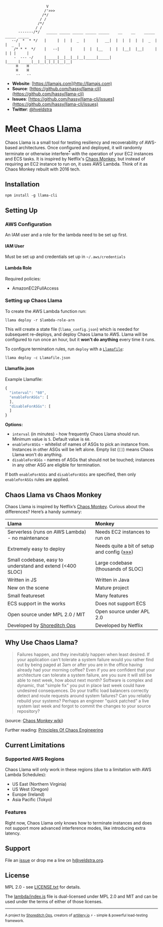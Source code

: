 ```
                   V
                  /'>>>
                 /*/
                / /
               /*/
              / /
      -------/*/   _____ _____ _____ _____ _____    __    __    _____ _____ _____
   --/  *  * */   |     |  |  |  _  |     |   __|  |  |  |  |  |  _  |     |  _  |
    /* * *  */    |   --|     |     |  |  |__   |  |  |__|  |__|     | | | |     |
    -  --- -/     |_____|__|__|__|__|_____|_____|  |_____|_____|__|__|_|_|_|__|__|
     H    H
     H    H
     --   --
```

- **Website**: [https://llamajs.com](http://llamajs.com)
- **Source**: [https://github.com/hassy/llama-cli](https://github.com/hassy/llama-cli)
- **Issues**: [https://github.com/hassy/llama-cli/issues](https://github.com/hassy/llama-cli/issues)
- **Twitter**: [@hveldstra](https://twitter.com/hveldstra)

# Meet Chaos Llama

Chaos Llama is a small tool for testing resiliency and recoverability of AWS-based architectures. Once configured and deployed, it will randomly terminate or otherwise interfere<sup>**[*](#features)**</sup> with the operation of your EC2 instances and ECS tasks. It is inspired by Netflix's [Chaos Monkey](https://github.com/Netflix/SimianArmy/wiki/Chaos-Monkey), but instead of requiring an EC2 instance to run on, it uses AWS Lambda. Think of it as Chaos Monkey rebuilt with 2016 tech.

## Installation

```shell
npm install -g llama-cli
```

## Setting Up
### AWS Configuration

An IAM user and a role for the lambda need to be set up first.

#### IAM User

Must be set up and credentials set up in `~/.aws/credentials`

#### Lambda Role

Required policies:
- AmazonEC2FullAccess

### Setting up Chaos Llama

To create the AWS Lambda function run:

```shell
llama deploy -r $lambda-role-arn
```

This will create a state file (`llama_config.json`) which is needed for
subsequent re-deploys, and deploy Chaos Llama to AWS. Llama will be configured
to run once an hour, but it **won't do anything** every time it runs.

To configure termination rules, run `deploy` with a [`Llamafile`](./Llamafile.json):

```shell
llama deploy -c Llamafile.json
```

#### Llamafile.json

Example Llamafile:

```javascript
{
  "interval": "60",
  "enableForASGs": [
  ],
  "disableForASGs": [
  ]
}
```

**Options:**

- `interval` (in minutes) - how frequently Chaos Llama should run. Minimum
value is `5`. Default value is `60`.
- `enableForASGs` - whitelist of names of ASGs to pick an instance from.
Instances in other ASGs will be left alone. Empty list (`[]`) means Chaos Llama
won't do anything.
- `disableForASGs` - names of ASGs that should not be touched; instances in any
other ASG are eligible for termination.

If both `enableForASGs` and `disableForASGs` are specified, then only
`enableForASGs` rules are applied.

## Chaos Llama vs Chaos Monkey

Chaos Llama is inspired by Netflix’s <a href="https://github.com/Netflix/SimianArmy/wiki/Chaos-Monkey">Chaos Monkey</a>. Curious about the differences? Here’s a handy summary:

| Llama           | Monkey  |
|:-------------|:-----|
| Serverless (runs on AWS Lambda) - no maintenance | Needs EC2 instances to run on |
| Extremely easy to deploy      | Needs quite a bit of setup and config ([&raquo;&raquo;&raquo;](https://github.com/Netflix/SimianArmy/wiki/Quick-Start-Guide)) |
| Small codebase, easy to understand and extend (<400 SLOC)      | Large codebase (thousands of SLOC) |
| Written in JS | Written in Java |
| New on the scene | Mature project |
| Small featureset | Many features |
| ECS support in the works | Does not support ECS |
| Open source under MPL 2.0 / MIT | Open source under APL 2.0 |
| Developed by [Shoreditch Ops](https://twitter.com/ShoreditchOps) | Developed by Netflix |


## Why Use Chaos Llama?

> Failures happen, and they inevitably happen when least desired. If your application can't tolerate a system failure would you rather find out by being paged at 3am or after you are in the office having already had your morning coffee? Even if you are confident that your architecture can tolerate a system failure, are you sure it will still be able to next week, how about next month? Software is complex and dynamic, that "simple fix" you put in place last week could have undesired consequences. Do your traffic load balancers correctly detect and route requests around system failures? Can you reliably rebuild your systems? Perhaps an engineer "quick patched" a live system last week and forgot to commit the changes to your source repository?

(source: [Chaos Monkey wiki](https://github.com/Netflix/SimianArmy/wiki/Chaos-Monkey#why-run-chaos-monkey))

Further reading: [Principles Of Chaos Engineering](http://principlesofchaos.org)

## Current Limitations

### Supported AWS Regions

Chaos Llama will only work in these regions (due to a limitation with AWS Lambda Schedules):

- US East (Northern Virginia)
- US West (Oregon)
- Europe (Ireland)
- Asia Pacific (Tokyo)

### Features

Right now, Chaos Llama only knows how to terminate instances and does not support more advanced interference modes, like introducing extra latency.

## Support

File an [issue](https://github.com/hassy/llama-cli/issues) or drop me a line on [h@veldstra.org](mailto:h@veldstra.org).

## License

MPL 2.0 - see [LICENSE.txt](./LICENSE.txt) for details.

The [lambda/index.js](./lambda/index.js) file is dual-licensed under MPL 2.0 and MIT and can be used under the terms of either of those licenses.

---

<sub>A project by [Shoreditch Ops](https://twitter.com/ShoreditchOps), creators of [artillery.io](https://artillery.io) ⚡️ - simple &amp; powerful load-testing framework.</sub>
